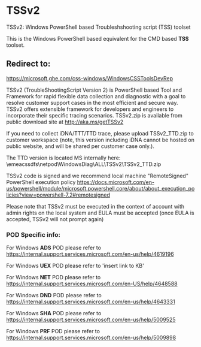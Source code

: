 # TSSv2  
TSSv2: Windows PowerShell based Troubleshshooting script (TSS) toolset 

This is the Windows PowerShell based equivalent for the CMD based **TSS** toolset. 


## Redirect to:
https://microsoft.ghe.com/css-windows/WindowsCSSToolsDevRep

TSSv2 (TroubleShootingScript Version 2) is PowerShell based Tool and Framework for rapid flexible data collection and diagnostic with a goal to resolve customer support cases in the most efficient and secure way. TSSv2 offers extensible framework for developers and engineers to incorporate their specific tracing scenarios.
TSSv2.zip is available from public download site at http://aka.ms/getTSSv2

If you need to collect iDNA/TTT/TTD trace, please upload TSSv2_TTD.zip to customer workspace (note, this version including iDNA cannot be hosted on public website, and will be shared per customer case only.).

The TTD version is located MS internally here: \\emeacssdfs\netpod\WindowsDiag\ALL\TSSv2\TSSv2_TTD.zip

TSSv2 code is signed and we recommend local machine "RemoteSigned" PowerShell execution policy  https://docs.microsoft.com/en-us/powershell/module/microsoft.powershell.core/about/about_execution_policies?view=powershell-7.2#remotesigned

Please note that TSSv2 must be executed in the context of account with admin rights on the local system and EULA must be accepted (once EULA is accepted, TSSv2 will not prompt again)

### POD Specific info:

For Windows **ADS** POD please refer to https://internal.support.services.microsoft.com/en-us/help/4619196

For Windows **UEX** POD please refer to 'insert link to KB'

For Windows **NET** POD please refer to https://internal.support.services.microsoft.com/en-US/help/4648588  

For Windows **DND** POD please refer to https://internal.support.services.microsoft.com/en-us/help/4643331

For Windows **SHA** POD please refer to https://internal.support.services.microsoft.com/en-us/help/5009525

For Windows **PRF** POD please refer to https://internal.support.services.microsoft.com/en-us/help/5009898
